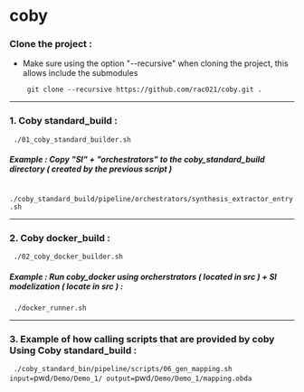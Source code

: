 
# coby

### Clone the project :

-  Make sure using the option "--recursive" when cloning the project, this allows include the submodules

   `  git clone --recursive https://github.com/rac021/coby.git . `
  
----------------------------------------------------------------------------------

### 1. Coby standard_build :

   `  ./01_coby_standard_builder.sh `
   
#####   Example : Copy "SI" + "orchestrators" to the coby_standard_build directory ( created by the previous script )

   `  ./coby_standard_build/pipeline/orchestrators/synthesis_extractor_entry.sh `
   
----------------------------------------------------------------------------------

### 2. Coby docker_build :

   `  ./02_coby_docker_builder.sh `
   
#####   Example : Run coby_docker using orcherstrators ( located in src ) + SI modelization ( locate in src ) :
  
   `  ./docker_runner.sh `
   
----------------------------------------------------------------------------------

### 3. Example of how calling scripts that are provided by coby Using Coby standard_build :

   ` ./coby_standard_bin/pipeline/scripts/06_gen_mapping.sh input=`pwd`/Demo/Demo_1/ output=`pwd`/Demo/Demo_1/mapping.obda `
   
   
